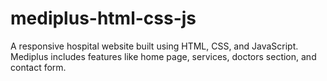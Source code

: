 # mediplus-html-css-js
A responsive hospital website built using HTML, CSS, and JavaScript. Mediplus includes features like home page, services, doctors section, and contact form.
